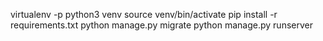 


virtualenv -p python3 venv
source venv/bin/activate
pip install -r requirements.txt
python manage.py migrate
python manage.py runserver

